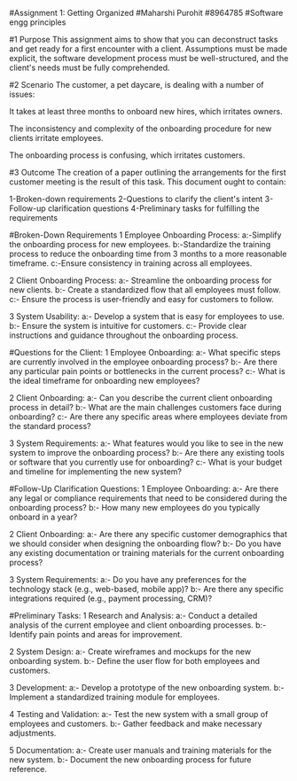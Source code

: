 #Assignment 1: Getting Organized
#Maharshi Purohit
#8964785
#Software engg principles

#1 Purpose
This assignment aims to show that you can deconstruct tasks and get ready for a first encounter with a client. Assumptions must be made explicit, the software development process must be well-structured, and the client's needs must be fully comprehended.

#2 Scenario
The customer, a pet daycare, is dealing with a number of issues:

It takes at least three months to onboard new hires, which irritates owners.


The inconsistency and complexity of the onboarding procedure for new clients irritate employees.

The onboarding process is confusing, which irritates customers.

#3 Outcome
The creation of a paper outlining the arrangements for the first customer meeting is the result of this task. This document ought to contain:

1-Broken-down requirements
2-Questions to clarify the client's intent
3-Follow-up clarification questions
4-Preliminary tasks for fulfilling the requirements

#Broken-Down Requirements
1 Employee Onboarding Process:
a:-Simplify the onboarding process for new employees.
b:-Standardize the training process to reduce the onboarding time from 3 months to a more reasonable timeframe.
c:-Ensure consistency in training across all employees.

2 Client Onboarding Process:
a:- Streamline the onboarding process for new clients.
b:- Create a standardized flow that all employees must follow.
c:- Ensure the process is user-friendly and easy for customers to follow.

3 System Usability:
a:- Develop a system that is easy for employees to use.
b:- Ensure the system is intuitive for customers.
c:- Provide clear instructions and guidance throughout the onboarding process. 

#Questions for the Client:
1 Employee Onboarding:
a:- What specific steps are currently involved in the employee onboarding process?
b:- Are there any particular pain points or bottlenecks in the current process?
c:- What is the ideal timeframe for onboarding new employees?

2 Client Onboarding:
a:- Can you describe the current client onboarding process in detail?
b:- What are the main challenges customers face during onboarding?
c:- Are there any specific areas where employees deviate from the standard process?

3 System Requirements:
a:- What features would you like to see in the new system to improve the onboarding process?
b:- Are there any existing tools or software that you currently use for onboarding?
c:- What is your budget and timeline for implementing the new system?

#Follow-Up Clarification Questions:
1 Employee Onboarding:
a:- Are there any legal or compliance requirements that need to be considered during the onboarding process?
b:- How many new employees do you typically onboard in a year?

2 Client Onboarding:
a:- Are there any specific customer demographics that we should consider when designing the onboarding flow?
b:- Do you have any existing documentation or training materials for the current onboarding process?

3 System Requirements:
a:- Do you have any preferences for the technology stack (e.g., web-based, mobile app)?
b:- Are there any specific integrations required (e.g., payment processing, CRM)?

#Preliminary Tasks:
1 Research and Analysis:
a:- Conduct a detailed analysis of the current employee and client onboarding processes.
b:- Identify pain points and areas for improvement.

2 System Design:
a:- Create wireframes and mockups for the new onboarding system.
b:- Define the user flow for both employees and customers.

3 Development:
a:- Develop a prototype of the new onboarding system.
b:- Implement a standardized training module for employees.

4 Testing and Validation:
a:- Test the new system with a small group of employees and customers.
b:- Gather feedback and make necessary adjustments.

5 Documentation:
a:- Create user manuals and training materials for the new system.
b:- Document the new onboarding process for future reference.
